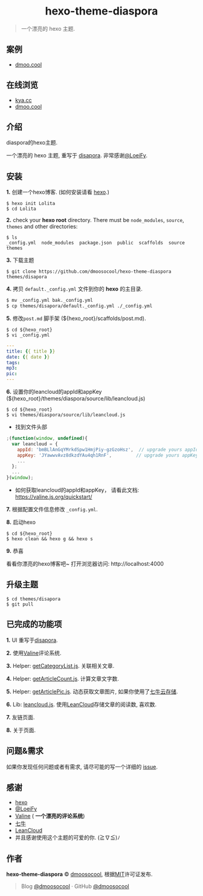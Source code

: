 <h1 align="center">hexo-theme-diaspora</h1>

> 一个漂亮的 hexo 主题.



## 案例

- [dmoo.cool](https://www.github.com/dmoosocool/dmoo.cool)



## 在线浏览

- [kya.cc](https://kya.cc)
- [dmoo.cool](https://dmoo.cool)



## 介绍

diaspora的hexo主题.

一个漂亮的 hexo 主题, 重写于 [disapora](https://github.com/LoeiFy/Diaspora). 非常感谢[@LoeiFy](https://github.com/LoeiFy/diaspora).



## 安装

**1.** 创建一个hexo博客. (如何安装请看 [hexo](https://github.com/hexojs/hexo).)

```shell
$ hexo init Lolita
$ cd Lolita
```

**2.** check your **hexo root** directory. There must be `node_modules`, `source`, `themes` and other directories:

```shell
$ ls
_config.yml  node_modules  package.json  public  scaffolds  source  themes
```

**3.** 下载主题

```shell
$ git clone https://github.com/dmoosocool/hexo-theme-diaspora themes/disapora
```

**4.** 拷贝 `default._config.yml` 文件到你的 **hexo** 的主目录.

```sh
$ mv _config.yml bak._config.yml
$ cp themes/disapora/default._config.yml ./_config.yml
```

**5.** 修改`post.md` 脚手架 (${hexo_root}/scaffolds/post.md).

```shell
$ cd ${hexo_root}
$ vi _config.yml
```

```yaml
---
title: {{ title }}
date: {{ date }}
tags: 
mp3:
pic:
---

```

**6.** 设置你的leancloud的appId和appKey (${hexo_root}/themes/diaspora/source/lib/leancloud.js)

```shell
$ cd ${hexo_root}
$ vi themes/diaspora/source/lib/leancloud.js
```

- 找到文件头部

```javascript
;(function(window, undefined){
  var leancloud = {
    appId: 'bmBLlAnGqYMrkdSpw1HmjPiy-gzGzoHsz',  // upgrade yours appId.
    appKey: 'JYawwvAvz8dkzdYAu4qh1RnF',			// upgrade yours appKey.
    ...
  };
  ...
}(window);
```

- 如何获取leancloud的appId和appKey， 请看此文档: https://valine.js.org/quickstart/ 

**7.** 根据配置文件信息修改 `_config.yml`.

**8.** 启动hexo

```shell
$ cd ${hexo_root}
$ hexo clean && hexo g && hexo s
```

**9.** 恭喜

看看你漂亮的hexo博客吧~ 打开浏览器访问: http://localhost:4000



## 升级主题

```shell
$ cd themes/disapora
$ git pull
```



## 已完成的功能项

**1.** UI 重写于[disapora](https://github.com/LoeiFy/Diaspora).

**2.** 使用[Valine](https://github.com/xCss/Valine)评论系统.

**3.** Helper: [getCategoryList.js](https://github.com/dmoosocool/hexo-theme-diaspora/blob/master/scripts/helper/getCategoryList.js). 关联相关文章.

**4.** Helper: [getArticleCount.js](https://github.com/dmoosocool/hexo-theme-diaspora/blob/master/scripts/helper/getArticleCount.js). 计算文章文字数.

**5.** Helper: [getArticlePic.js](https://github.com/dmoosocool/hexo-theme-diaspora/blob/master/scripts/helper/getArticlePic.js). 动态获取文章图片, 如果你使用了[七牛云存储](https://www.qiniu.com).

**6.** Lib: [leancloud.js](https://github.com/dmoosocool/hexo-theme-diaspora/blob/master/source/lib/leancloud.js). 使用[LeanCloud](https://leancloud.cn/)存储文章的阅读数, 喜欢数.

**7.** 友链页面.

**8.** 关于页面.



## 问题&需求

如果你发现任何问题或者有需求,  请尽可能的写一个详细的 [issue](https://github.com/dmoosocool/hexo-theme-diaspora/issues).



## 感谢

- [hexo](https://github.com/hexojs/hexo)
- [@LoeiFy](https://github.com/LoeiFy/diaspora)
- [Valine](https://github.com/xCss/Valine) ( **一个漂亮的评论系统**)
- [七牛](https://www.qiniu.com)
- [LeanCloud](https://leancloud.cn/)
- 并且感谢使用这个主题的可爱的你. (≧∇≦)ﾉ 



## 作者

**hexo-theme-diaspora** © [dmoosocool](https://github.com/dmoosocool),  根据[MIT](https://github.com/dmoosocool/hexo-theme-diaspora/blob/master/LICENSE)许可证发布.

> Blog [@dmoosocool](https://www.kya.cc) · GitHub [@dmoosocool](https://github.com/dmoosocool) 